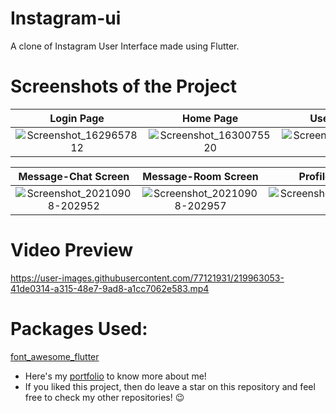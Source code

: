 # Instagram-ui

A clone of Instagram User Interface made using Flutter.

# Screenshots of the Project

Login Page            |  Home Page                   | User Account                | Search Screen
:-------------------------:|:-------------------------:|:-------------------------:|:-------------------------:|
![Screenshot_1629657812](https://user-images.githubusercontent.com/77121931/130366585-9a24cce5-9dbf-4c94-ae2c-378b40f84dce.png)|![Screenshot_1630075520](https://user-images.githubusercontent.com/77121931/131145789-9db5c556-d8ca-4c57-a05f-dc5bc7b283c3.png)|![Screenshot_1630075527](https://user-images.githubusercontent.com/77121931/131145826-f83d47cf-0e8a-4b21-ad99-351699199a34.png)|![Screenshot_1631562120](https://user-images.githubusercontent.com/77121931/133146411-f7de2ba5-5d85-4801-87f0-2fdacbfb55ba.png)

Message-Chat Screen        |Message-Room Screen        |Profile Post Screen        |
:-------------------------:|:-------------------------:|:-------------------------:|
![Screenshot_20210908-202952](https://user-images.githubusercontent.com/77121931/132535893-02f4acea-eeaf-48fc-8e27-9ab7d5c4382f.jpg)|![Screenshot_20210908-202957](https://user-images.githubusercontent.com/77121931/132535932-e0e277d8-4be4-4d4f-a869-d62875b27a2a.jpg)|![Screenshot_20230219_021636](https://user-images.githubusercontent.com/77121931/219898932-434adb13-c340-46a3-a730-1315a679214e.jpg)

# Video Preview
https://user-images.githubusercontent.com/77121931/219963053-41de0314-a315-48e7-9ad8-a1cc7062e583.mp4

# Packages Used: 
[font_awesome_flutter](https://pub.dev/packages/font_awesome_flutter)

- Here's my [portfolio](https://samitkapoor.netlify.app) to know more about me!
- If you liked this project, then do leave a star on this repository and feel free to check my other repositories! :wink:
